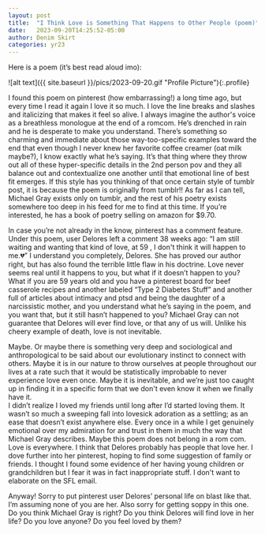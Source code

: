 ```yaml
---
layout: post
title:  "I Think Love is Something That Happens to Other People (poem)"
date:   2023-09-20T14:25:52-05:00
author: Denim Skirt
categories: yr23
---
```


Here is a poem (it’s best read aloud imo):

![alt text]({{ site.baseurl }}/pics/2023-09-20.gif "Profile Picture"){:.profile}


I found this poem on pinterest (how embarrassing!) a long time ago, but every time I read it again I love it so much. I love the line breaks and slashes and italicizing that makes it feel so alive. I always imagine the author's voice as a breathless monologue at the end of a romcom. He’s drenched in rain and he is desperate to make you understand. There’s something so charming and immediate about those way-too-specific examples toward the end that even though I never knew her favorite coffee creamer (oat milk maybe?), I know exactly what he’s saying. It’s that thing where they throw out all of these hyper-specific details in the 2nd person pov and they all balance out and contextualize one another until that emotional line of best fit emerges. 
If this style has you thinking of that once certain style of tumblr post, it is because the poem is originally from tumblr!! As far as I can tell, Michael Gray exists only on tumblr, and the rest of his poetry exists somewhere too deep in his feed for me to find at this time. If you’re interested, he has a book of poetry selling on amazon for $9.70. 

In case you’re not already in the know, pinterest has a comment feature. Under this poem, user Delores left a comment 38 weeks ago: “I am still waiting and wanting that kind of love, at 59 , I don't think it will happen to me.💔” I understand you completely, Delores. She has proved our author right, but has also found the terrible little flaw in his doctrine. Love never seems real until it happens to you, but what if it doesn’t happen to you? What if you are 59 years old and you have a pinterest board for beef casserole recipes and another labeled “Type 2 Diabetes Stuff” and another full of articles about intimacy and ptsd and being the daughter of a narcissistic mother, and you understand what he’s saying in the poem, and you want that, but it still hasn’t happened to you? Michael Gray can not guarantee that Delores will ever find love, or that any of us will. Unlike his cheery example of death, love is not inevitable. 

Maybe. Or maybe there is something very deep and sociological and anthropological to be said about our evolutionary instinct to connect with others. Maybe it is in our nature to throw ourselves at people throughout our lives at a rate such that it would be statistically improbable to never experience love even once. Maybe it is inevitable, and we’re just too caught up in finding it in a specific form that we don't even know it when we finally have it.   
I didn’t realize I loved my friends until long after I’d started loving them. It wasn’t so much a sweeping fall into lovesick adoration as a settling; as an ease that doesn’t exist anywhere else. Every once in a while I get genuinely emotional over my admiration for and trust in them in much the way that Michael Gray describes. Maybe this poem does not belong in a rom com. Love is everywhere. I think that Delores probably has people that love her. I dove further into her pinterest, hoping to find some suggestion of family or friends. I thought I found some evidence of her having young children or grandchildren but I fear it was in fact inappropriate stuff. I don't want to elaborate on the SFL email. 

Anyway! Sorry to put pinterest user Delores’ personal life on blast like that. I’m assuming none of you are her. Also sorry for getting soppy in this one. Do you think Michael Gray is right? Do you think Delores will find love in her life? Do you love anyone? Do you feel loved by them? 
